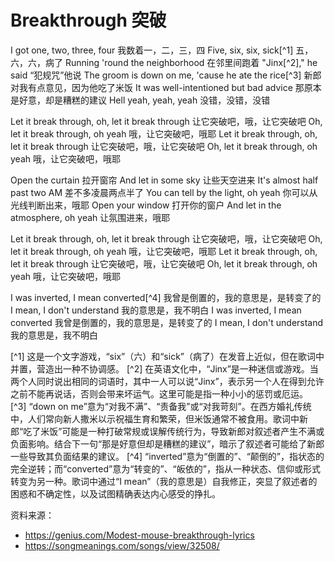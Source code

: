 # Breakthrough 突破

I got one, two, three, four
我数着一，二，三，四
Five, six, six, sick[^1]
五，六，六，病了
Running 'round the neighborhood
在邻里间跑着
"Jinx[^2]," he said
“犯规咒”他说
The groom is down on me, 'cause he ate the rice[^3]
新郎对我有点意见，因为他吃了米饭
It was well-intentioned but bad advice
那原本是好意，却是糟糕的建议
Hell yeah, yeah, yeah
没错，没错，没错

Let it break through, oh, let it break through
让它突破吧，哦，让它突破吧
Oh, let it break through, oh yeah
哦，让它突破吧，哦耶
Let it break through, oh, let it break through
让它突破吧，哦，让它突破吧
Oh, let it break through, oh yeah
哦，让它突破吧，哦耶

Open the curtain
拉开窗帘
And let in some sky
让些天空进来
It's almost half past two AM
差不多凌晨两点半了
You can tell by the light, oh yeah
你可以从光线判断出来，哦耶
Open your window
打开你的窗户
And let in the atmosphere, oh yeah
让氛围进来，哦耶

Let it break through, oh, let it break through
让它突破吧，哦，让它突破吧
Oh, let it break through, oh yeah
哦，让它突破吧，哦耶
Let it break through, oh, let it break through
让它突破吧，哦，让它突破吧
Oh, let it break through, oh yeah
哦，让它突破吧，哦耶

I was inverted, I mean converted[^4]
我曾是倒置的，我的意思是，是转变了的
I mean, I don't understand
我的意思是，我不明白
I was inverted, I mean converted
我曾是倒置的，我的意思是，是转变了的
I mean, I don't understand
我的意思是，我不明白

[^1] 这是一个文字游戏，“six”（六）和“sick”（病了）在发音上近似，但在歌词中并置，营造出一种不协调感。
[^2] 在英语文化中，“Jinx”是一种迷信或游戏。当两个人同时说出相同的词语时，其中一人可以说“Jinx”，表示另一个人在得到允许之前不能再说话，否则会带来坏运气。这里可能是指一种小小的惩罚或厄运。
[^3] “down on me”意为“对我不满”、“责备我”或“对我苛刻”。在西方婚礼传统中，人们常向新人撒米以示祝福生育和繁荣，但米饭通常不被食用。歌词中新郎“吃了米饭”可能是一种打破常规或误解传统行为，导致新郎对叙述者产生不满或负面影响。结合下一句“那是好意但却是糟糕的建议”，暗示了叙述者可能给了新郎一些导致其负面结果的建议。
[^4] “inverted”意为“倒置的”、“颠倒的”，指状态的完全逆转；而“converted”意为“转变的”、“皈依的”，指从一种状态、信仰或形式转变为另一种。歌词中通过“I mean”（我的意思是）自我修正，突显了叙述者的困惑和不确定性，以及试图精确表达内心感受的挣扎。


资料来源：
- https://genius.com/Modest-mouse-breakthrough-lyrics
- https://songmeanings.com/songs/view/32508/
